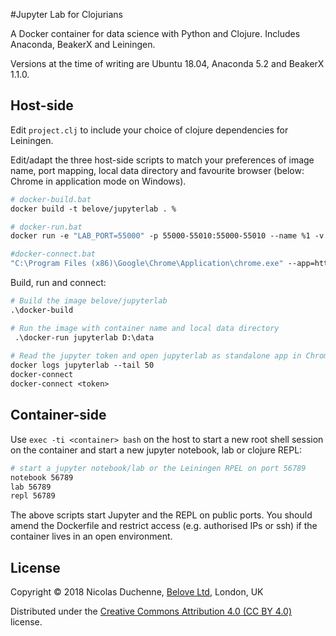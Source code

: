 #Jupyter Lab for Clojurians

A Docker container for data science with Python and Clojure. 
Includes Anaconda, BeakerX and Leiningen. 

Versions at the time of writing are Ubuntu 18.04, 
Anaconda 5.2 and BeakerX 1.1.0. 

## Host-side 

Edit `project.clj` to include your choice of clojure 
dependencies for Leiningen.

Edit/adapt the three host-side scripts to match your preferences
of image name, port mapping, local data directory and favourite 
browser (below: Chrome in application mode on Windows).

```Dockerfile
# docker-build.bat
docker build -t belove/jupyterlab . %

# docker-run.bat
docker run -e "LAB_PORT=55000" -p 55000-55010:55000-55010 --name %1 -v %2:/root/data belove/jupyterlab:latest %

#docker-connect.bat
"C:\Program Files (x86)\Google\Chrome\Application\chrome.exe" --app=http://localhost:55000/?token=%1
```

Build, run and connect:

```Dockerfile
# Build the image belove/jupyterlab 
.\docker-build

# Run the image with container name and local data directory
 .\docker-run jupyterlab D:\data
 
# Read the jupyter token and open jupyterlab as standalone app in Chrome
docker logs jupyterlab --tail 50
docker-connect
docker-connect <token>
```

## Container-side

Use `exec -ti <container> bash` on the host to start a 
new root shell session on the container and start a new 
jupyter notebook, lab or clojure REPL:

```Dockerfile
# start a jupyter notebook/lab or the Leiningen RPEL on port 56789
notebook 56789
lab 56789
repl 56789
```

The above scripts start Jupyter and the REPL on public ports. 
You should amend the Dockerfile and restrict access 
(e.g. authorised IPs or ssh) if the container lives 
in an open environment.

## License

Copyright © 2018 Nicolas Duchenne, [Belove Ltd](https://www.belove.co.uk), London, UK

Distributed under the 
[Creative Commons Attribution 4.0 (CC BY 4.0)](https://creativecommons.org/licenses/by/4.0/) 
license.
